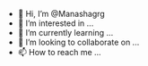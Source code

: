 - 👋 Hi, I’m @Manashagrg
- 👀 I’m interested in ...
- 🌱 I’m currently learning ...
- 💞️ I’m looking to collaborate on ...
- 📫 How to reach me ...

<!---
Manashagrg/Manashagrg is a ✨ special ✨ repository because its `README.md` (this file) appears on your GitHub profile.
You can click the Preview link to take a look at your changes.
--->
